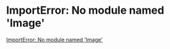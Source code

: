 # ImportError: No module named 'Image'
[ImportError: No module named 'Image'](https://aiwithcloud.com/2021/02/19/importerror-no-module-named-image/)